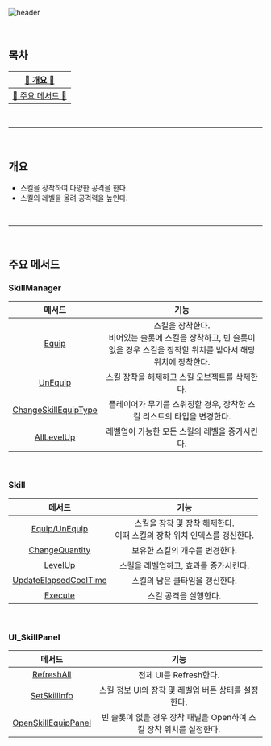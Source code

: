 ![header](https://capsule-render.vercel.app/api?type=cylinder&color=FF6D60&height=150&section=header&text=Skill&fontSize=60&fontColor=FFF&animation=fadeIn)

<br>


## 목차

| [🍄 개요 🍄](#개요) |
| :---: |
| [🌳 주요 메서드 🌳](#주요-메서드) |

<br>

* * *

<br>

## 개요  
- 스킬을 장착하여 다양한 공격을 한다.
- 스킬의 레벨을 올려 공격력을 높인다.

<br>

* * *

<br>

## 주요 메서드

### SkillManager

|메서드|기능|
|:---:|:---:|
|[Equip](https://github.com/j-miiin/SlimeHunterIdle/blob/f1b8a4430e33a0024e6f23b26e09dd2034551b85/Scripts/Managers/SkillManager.cs#L90-L119)|스킬을 장착한다.<br>비어있는 슬롯에 스킬을 장착하고, 빈 슬롯이 없을 경우 스킬을 장착할 위치를 받아서 해당 위치에 장착한다.|
|[UnEquip](https://github.com/j-miiin/SlimeHunterIdle/blob/f1b8a4430e33a0024e6f23b26e09dd2034551b85/Scripts/Managers/SkillManager.cs#L121-L136)|스킬 장착을 해제하고 스킬 오브젝트를 삭제한다.|
|[ChangeSkillEquipType](https://github.com/j-miiin/SlimeHunterIdle/blob/f1b8a4430e33a0024e6f23b26e09dd2034551b85/Scripts/Managers/SkillManager.cs#L138-L147)|플레이어가 무기를 스위칭할 경우, 장착한 스킬 리스트의 타입을 변경한다.|
|[AllLevelUp](https://github.com/j-miiin/SlimeHunterIdle/blob/f1b8a4430e33a0024e6f23b26e09dd2034551b85/Scripts/Managers/SkillManager.cs#L150-L157)|레벨업이 가능한 모든 스킬의 레벨을 증가시킨다.|

<br>

### Skill

|메서드|기능|
|:---:|:---:|
|[Equip/UnEquip](https://github.com/j-miiin/SlimeHunterIdle/blob/f1b8a4430e33a0024e6f23b26e09dd2034551b85/Scripts/Datas/Skills/Skill.cs#L43-L52)|스킬을 장착 및 장착 해제한다.<br>이때 스킬의 장착 위치 인덱스를 갱신한다.|
|[ChangeQuantity](https://github.com/j-miiin/SlimeHunterIdle/blob/f1b8a4430e33a0024e6f23b26e09dd2034551b85/Scripts/Datas/Skills/Skill.cs#L59-L63)|보유한 스킬의 개수를 변경한다.|
|[LevelUp](https://github.com/j-miiin/SlimeHunterIdle/blob/f1b8a4430e33a0024e6f23b26e09dd2034551b85/Scripts/Datas/Skills/Skill.cs#L65-L71)|스킬을 레벨업하고, 효과를 증가시킨다.|
|[UpdateElapsedCoolTime](https://github.com/j-miiin/SlimeHunterIdle/blob/f1b8a4430e33a0024e6f23b26e09dd2034551b85/Scripts/Datas/Skills/Skill.cs#L79-L84)|스킬의 남은 쿨타임을 갱신한다.|
|[Execute](https://github.com/j-miiin/SlimeHunterIdle/blob/f1b8a4430e33a0024e6f23b26e09dd2034551b85/Scripts/Datas/Skills/Skill.cs#L86-L90)|스킬 공격을 실행한다.|

<br>

### UI_SkillPanel 

|메서드|기능|
|:---:|:---:|
|[RefreshAll](https://github.com/j-miiin/SlimeHunterIdle/blob/f1b8a4430e33a0024e6f23b26e09dd2034551b85/Scripts/UI/GameScene/BottomMenuPanels/SkillPanel/UI_SkillPanel.cs#L80-L89)|전체 UI를 Refresh한다.|
|[SetSkillInfo](https://github.com/j-miiin/SlimeHunterIdle/blob/f1b8a4430e33a0024e6f23b26e09dd2034551b85/Scripts/UI/GameScene/BottomMenuPanels/SkillPanel/UI_SkillPanel.cs#L99-L118)|스킬 정보 UI와 장착 및 레벨업 버튼 상태를 설정한다.|
|[OpenSkillEquipPanel](https://github.com/j-miiin/SlimeHunterIdle/blob/f1b8a4430e33a0024e6f23b26e09dd2034551b85/Scripts/UI/GameScene/BottomMenuPanels/SkillPanel/UI_SkillPanel.cs#L144-L161)|빈 슬롯이 없을 경우 장착 패널을 Open하여 스킬 장착 위치를 설정한다.|
